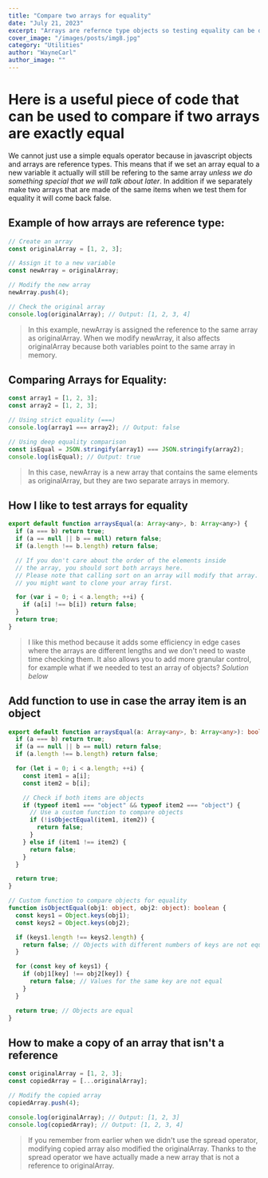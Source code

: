 ```yaml
---
title: "Compare two arrays for equality"
date: "July 21, 2023"
excerpt: "Arrays are refernce type objects so testing equality can be difficult"
cover_image: "/images/posts/img8.jpg"
category: "Utilities"
author: "WayneCarl"
author_image: ""
---
```


# Here is a useful piece of code that can be used to compare if two arrays are exactly equal

We cannot just use a simple equals operator because in javascript objects and arrays are reference types. This means that if we set an array equal to a new variable it actually will still be refering to the same array _unless we do something special that we will talk about later_. In addition if we separately make two arrays that are made of the same items when we test them for equality it will come back false.

## Example of how arrays are reference type:

```typescript
// Create an array
const originalArray = [1, 2, 3];

// Assign it to a new variable
const newArray = originalArray;

// Modify the new array
newArray.push(4);

// Check the original array
console.log(originalArray); // Output: [1, 2, 3, 4]
```

> In this example, newArray is assigned the reference to the same array as originalArray. When we modify newArray, it also affects originalArray because both variables point to the same array in memory.

## Comparing Arrays for Equality:

```typescript
const array1 = [1, 2, 3];
const array2 = [1, 2, 3];

// Using strict equality (===)
console.log(array1 === array2); // Output: false

// Using deep equality comparison
const isEqual = JSON.stringify(array1) === JSON.stringify(array2);
console.log(isEqual); // Output: true
```

> In this case, newArray is a new array that contains the same elements as originalArray, but they are two separate arrays in memory.

## How I like to test arrays for equality

```javascript
export default function arraysEqual(a: Array<any>, b: Array<any>) {
  if (a === b) return true;
  if (a == null || b == null) return false;
  if (a.length !== b.length) return false;

  // If you don't care about the order of the elements inside
  // the array, you should sort both arrays here.
  // Please note that calling sort on an array will modify that array.
  // you might want to clone your array first.

  for (var i = 0; i < a.length; ++i) {
    if (a[i] !== b[i]) return false;
  }
  return true;
}
```

> I like this method because it adds some efficiency in edge cases where the arrays are different lengths and we don't need to waste time checking them. It also allows you to add more granular control, for example what if we needed to test an array of objects? _Solution below_

## Add function to use in case the array item is an object

```typescript
export default function arraysEqual(a: Array<any>, b: Array<any>): boolean {
  if (a === b) return true;
  if (a == null || b == null) return false;
  if (a.length !== b.length) return false;

  for (let i = 0; i < a.length; ++i) {
    const item1 = a[i];
    const item2 = b[i];

    // Check if both items are objects
    if (typeof item1 === "object" && typeof item2 === "object") {
      // Use a custom function to compare objects
      if (!isObjectEqual(item1, item2)) {
        return false;
      }
    } else if (item1 !== item2) {
      return false;
    }
  }

  return true;
}

// Custom function to compare objects for equality
function isObjectEqual(obj1: object, obj2: object): boolean {
  const keys1 = Object.keys(obj1);
  const keys2 = Object.keys(obj2);

  if (keys1.length !== keys2.length) {
    return false; // Objects with different numbers of keys are not equal
  }

  for (const key of keys1) {
    if (obj1[key] !== obj2[key]) {
      return false; // Values for the same key are not equal
    }
  }

  return true; // Objects are equal
}
```

## How to make a copy of an array that isn't a reference

```typescript
const originalArray = [1, 2, 3];
const copiedArray = [...originalArray];

// Modify the copied array
copiedArray.push(4);

console.log(originalArray); // Output: [1, 2, 3]
console.log(copiedArray); // Output: [1, 2, 3, 4]
```

> If you remember from earlier when we didn't use the spread operator, modifying copied array also modified the originalArray. Thanks to the spread operator we have actually made a new array that is not a reference to originalArray.
